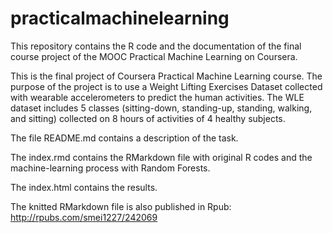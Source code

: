 # practicalmachinelearning
This repository contains the R code and the documentation of the final course project of the MOOC Practical Machine Learning on Coursera.

This is the final project of Coursera Practical Machine Learning course. The purpose of the project is to use a Weight Lifting Exercises Dataset collected with wearable accelerometers to predict the human activities. The WLE dataset includes 5 classes (sitting-down, standing-up, standing, walking, and sitting) collected on 8 hours of activities of 4 healthy subjects.

The file README.md contains a description of the task.

The index.rmd contains the RMarkdown file with original R codes and the machine-learning process with Random Forests.

The index.html contains the results.

The knitted RMarkdown file is also published in Rpub: http://rpubs.com/smei1227/242069
